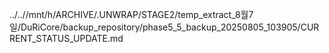 ../..//mnt/h/ARCHIVE/.UNWRAP/STAGE2/temp_extract_8월7일/DuRiCore/backup_repository/phase5_5_backup_20250805_103905/CURRENT_STATUS_UPDATE.md